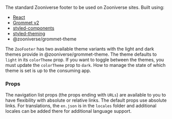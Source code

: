 The standard Zooniverse footer to be used on Zooniverse sites. Built using:

- [React](http://reactjs.org/)
- [Grommet v2](https://v2.grommet.io/components)
- [styled-components](https://www.styled-components.com/)
- [styled-theming](https://github.com/styled-components/styled-theming)
- @zooniverse/grommet-theme

The `ZooFooter` has two available theme variants with the light and dark themes provide in @zooniverse/grommet-theme. The theme defaults to `light` in its `colorTheme` prop. If you want to toggle between the themes, you must update the `colorTheme` prop to `dark`. How to manage the state of which theme is set is up to the consuming app. 

### Props

The navigation list props (the props ending with `URLs`) are available to you to have flexibility with absolute or relative links. The default props use absolute links. For translations, the `en.json` is in the `locales` folder and additional locales can be added there for additional language support. 